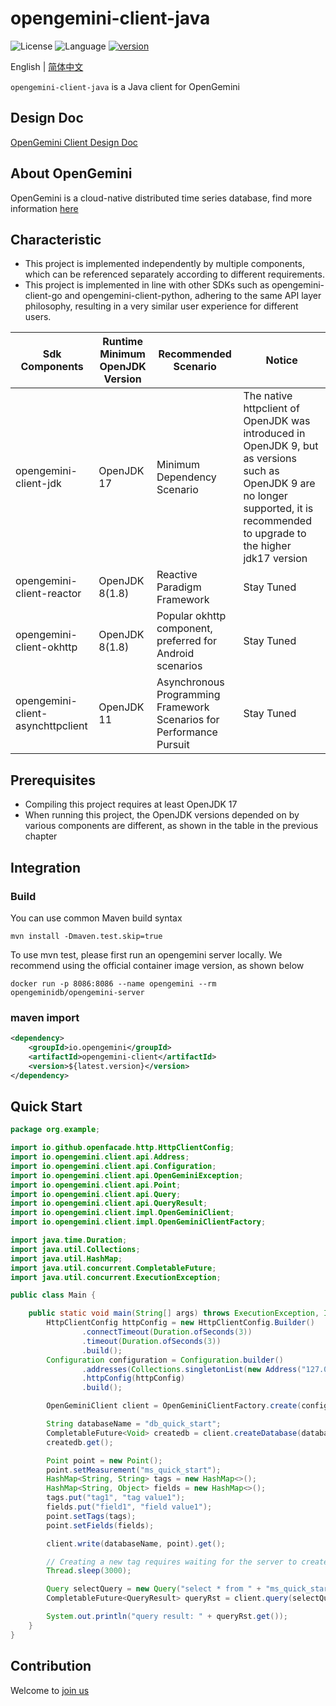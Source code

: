 # opengemini-client-java

![License](https://img.shields.io/badge/license-Apache2.0-green) ![Language](https://img.shields.io/badge/language-Java-blue.svg) [![version](https://img.shields.io/github/v/tag/opengemini/opengemini-client-java?label=release&color=blue)](https://github.com/opengemini/opengemini-client-java/releases)

English | [简体中文](README_CN.md)

`opengemini-client-java` is a Java client for OpenGemini

## Design Doc

[OpenGemini Client Design Doc](https://github.com/openGemini/openGemini.github.io/blob/main/src/guide/develop/client_design.md)

## About OpenGemini

OpenGemini is a cloud-native distributed time series database, find more information [here](https://github.com/openGemini/openGemini) 

## Characteristic

- This project is implemented independently by multiple components, which can be referenced separately according to different requirements.
- This project is implemented in line with other SDKs such as opengemini-client-go and opengemini-client-python, adhering to the same API layer philosophy, resulting in a very similar user experience for different users.

| Sdk Components                    | Runtime Minimum OpenJDK Version | Recommended Scenario                 | Notice                                                       |
| --------------------------------- | ------------------------------- | ------------------------------------ | ------------------------------------------------------------ |
| opengemini-client-jdk             | OpenJDK 17                      | Minimum Dependency Scenario          | The native httpclient of OpenJDK was introduced in OpenJDK 9, but as versions such as OpenJDK 9 are no longer supported, it is recommended to upgrade to the higher jdk17 version|
| opengemini-client-reactor         | OpenJDK 8(1.8)                  | Reactive Paradigm Framework          | Stay Tuned |
| opengemini-client-okhttp          | OpenJDK 8(1.8)                  | Popular okhttp component, preferred for Android scenarios            | Stay Tuned |
| opengemini-client-asynchttpclient | OpenJDK 11                      | Asynchronous Programming Framework Scenarios for Performance Pursuit | Stay Tuned |


## Prerequisites

- Compiling this project requires at least OpenJDK 17
- When running this project, the OpenJDK versions depended on by various components are different, as shown in the table in the previous chapter

## Integration

### Build

You can use common Maven build syntax

```shell
mvn install -Dmaven.test.skip=true
```

To use mvn test, please first run an opengemini server locally. We recommend using the official container image version, as shown below

```
docker run -p 8086:8086 --name opengemini --rm opengeminidb/opengemini-server
```

### maven import

```xml
<dependency>
    <groupId>io.opengemini</groupId>
    <artifactId>opengemini-client</artifactId>
    <version>${latest.version}</version>
</dependency>
```

## Quick Start

```java
package org.example;

import io.github.openfacade.http.HttpClientConfig;
import io.opengemini.client.api.Address;
import io.opengemini.client.api.Configuration;
import io.opengemini.client.api.OpenGeminiException;
import io.opengemini.client.api.Point;
import io.opengemini.client.api.Query;
import io.opengemini.client.api.QueryResult;
import io.opengemini.client.impl.OpenGeminiClient;
import io.opengemini.client.impl.OpenGeminiClientFactory;

import java.time.Duration;
import java.util.Collections;
import java.util.HashMap;
import java.util.concurrent.CompletableFuture;
import java.util.concurrent.ExecutionException;

public class Main {

    public static void main(String[] args) throws ExecutionException, InterruptedException, OpenGeminiException {
        HttpClientConfig httpConfig = new HttpClientConfig.Builder()
                .connectTimeout(Duration.ofSeconds(3))
                .timeout(Duration.ofSeconds(3))
                .build();
        Configuration configuration = Configuration.builder()
                .addresses(Collections.singletonList(new Address("127.0.0.1", 8086)))
                .httpConfig(httpConfig)
                .build();

        OpenGeminiClient client = OpenGeminiClientFactory.create(configuration);

        String databaseName = "db_quick_start";
        CompletableFuture<Void> createdb = client.createDatabase(databaseName);
        createdb.get();

        Point point = new Point();
        point.setMeasurement("ms_quick_start");
        HashMap<String, String> tags = new HashMap<>();
        HashMap<String, Object> fields = new HashMap<>();
        tags.put("tag1", "tag value1");
        fields.put("field1", "field value1");
        point.setTags(tags);
        point.setFields(fields);

        client.write(databaseName, point).get();

        // Creating a new tag requires waiting for the server to create and update indexes
        Thread.sleep(3000);

        Query selectQuery = new Query("select * from " + "ms_quick_start", databaseName, "");
        CompletableFuture<QueryResult> queryRst = client.query(selectQuery);

        System.out.println("query result: " + queryRst.get());
    }
}
```

## Contribution

Welcome to [join us](CONTRIBUTION.md)
